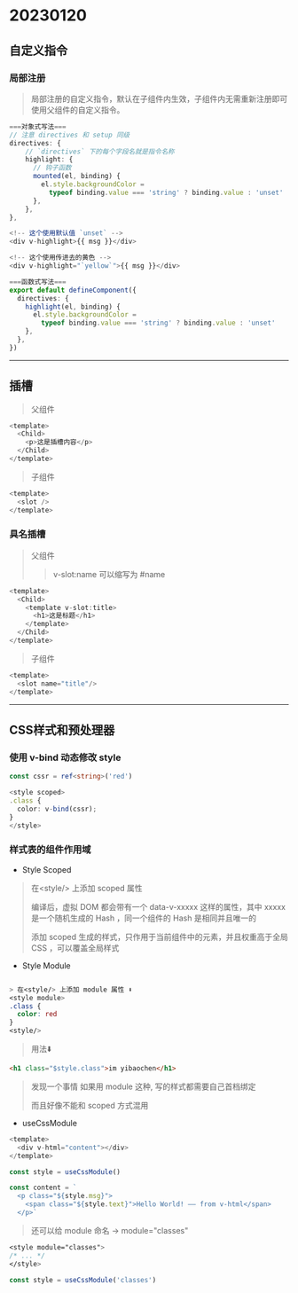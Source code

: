 # 20230120

## 自定义指令

### 局部注册

> 局部注册的自定义指令，默认在子组件内生效，子组件内无需重新注册即可使用父组件的自定义指令。

```typescript
===对象式写法===
// 注意 directives 和 setup 同级
directives: {
    // `directives` 下的每个字段名就是指令名称
    highlight: {
      // 钩子函数
      mounted(el, binding) {
        el.style.backgroundColor =
          typeof binding.value === 'string' ? binding.value : 'unset'
      },
    },
},

<!-- 这个使用默认值 `unset` -->
<div v-highlight>{{ msg }}</div>

<!-- 这个使用传进去的黄色 -->
<div v-highlight="`yellow`">{{ msg }}</div>
```

```typescript
===函数式写法===
export default defineComponent({
  directives: {
    highlight(el, binding) {
      el.style.backgroundColor =
        typeof binding.value === 'string' ? binding.value : 'unset'
    },
  },
})
```

---

## 插槽

>父组件

```typescript
<template>
  <Child>
    <p>这是插槽内容</p>
  </Child>
</template>
```

>子组件

```typescript
<template>
  <slot />
</template>
```

### 具名插槽

>父组件
>> v-slot:name 可以缩写为 #name

```typescript
<template>
  <Child>
    <template v-slot:title>
      <h1>这是标题</h1>
    </template>
  </Child>
</template>
```

>子组件

```typescript
<template>
  <slot name="title"/>
</template>
```

---

## CSS样式和预处理器

### 使用 v-bind 动态修改 style

```typescript
const cssr = ref<string>('red')

<style scoped>
.class {
  color: v-bind(cssr);
}
</style>
```

### 样式表的组件作用域

+ Style Scoped

> 在\<style/> 上添加 scoped 属性
>
>编译后，虚拟 DOM 都会带有一个 data-v-xxxxx 这样的属性，其中 xxxxx 是一个随机生成的 Hash ，同一个组件的 Hash 是相同并且唯一的
>
> 添加 scoped 生成的样式，只作用于当前组件中的元素，并且权重高于全局 CSS ，可以覆盖全局样式

+ Style Module

```css

> 在<style/> 上添加 module 属性 ⬇️
<style module>
.class {
  color: red
}
<style/>
```

> 用法⬇️

```html
<h1 class="$style.class">im yibaochen</h1>
```

> 发现一个事情 如果用 module 这种, 写的样式都需要自己首档绑定
>
> 而且好像不能和 scoped 方式混用

+ useCssModule

```typescript
<template>
  <div v-html="content"></div>
</template>

const style = useCssModule()

const content = `
  <p class="${style.msg}">
    <span class="${style.text}">Hello World! —— from v-html</span>
  </p>`
```

> 还可以给 module 命名 -> module="classes"

```css
<style module="classes">
/* ... */
</style>

```

```typescript
const style = useCssModule('classes')
```
